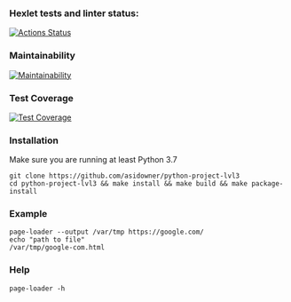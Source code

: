 ### Hexlet tests and linter status:
[![Actions Status](https://github.com/asidowner/python-project-lvl3/workflows/hexlet-check/badge.svg)](https://github.com/asidowner/python-project-lvl3/actions)

### Maintainability
[![Maintainability](https://api.codeclimate.com/v1/badges/fcfcec0a358189655fa8/maintainability)](https://codeclimate.com/github/asidowner/python-project-lvl3/maintainability)

### Test Coverage
[![Test Coverage](https://api.codeclimate.com/v1/badges/fcfcec0a358189655fa8/test_coverage)](https://codeclimate.com/github/asidowner/python-project-lvl3/test_coverage)

### Installation
Make sure you are running at least Python 3.7

```commandline
git clone https://github.com/asidowner/python-project-lvl3
cd python-project-lvl3 && make install && make build && make package-install
```

### Example

```commandline
page-loader --output /var/tmp https://google.com/
echo "path to file"
/var/tmp/google-com.html
```

### Help

```commandline
page-loader -h
```